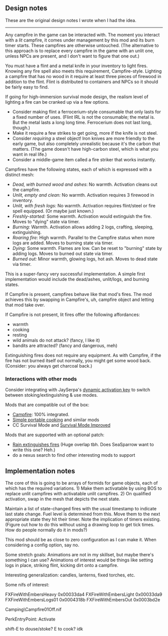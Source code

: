## Design notes

These are the original design notes I wrote when I had the idea.

---

Any campfire in the game can be interacted with. The moment you interact with a _lit_ campfire, it comes under management by this mod and its burn timer starts. These campfires are otherwise untouched. (The alternative to this approach is to replace every campfire in the game with an unlit one, unless NPCs are present, and I don't want to figure that one out.)

You must have a flint and a metal knife in your inventory to light fires. Knowing any fire spell also meets this requirement, Campfire-style. Lighting a campfire that has no wood in it require at least three pieces of firewood in addition to the flint. Flint is distributed to containers and NPCs so it should be fairly easy to find.

If going for high-immersion survival mode design, the realism level of lighting a fire can be cranked up via a few options.

- Consider making flint a ferrocerium-style consumable that only lasts for a fixed number of uses. (Flint IRL is not the consumable; the metal is. But the metal lasts a long long time. Ferrocerium does not last long, though.)
- Make it require a few strikes to get going, more if the knife is not steel.
- Consider _requiring_ a steel object! Iron knives are more friendly to the early game, but also completely unrealistic because it's the carbon that matters. (The game doesn't have high-carbon steel, which is what you want in real life.)
- Consider a middle-game item called a fire striker that works instantly.

Campfires have the following states, each of which is expressed with a distinct mesh:

- _Dead, with burned wood and ashes_: No warmth. Activation cleans out the campfire.
- _Unlit, empty and clean:_ No warmth. Activation requires 3 firewood in inventory.
- _Unlit, with fresh logs:_ No warmth. Activation requires flint/steel or fire spell equipped. (Or maybe just known.)
- _Freshly-started:_ Some warmth. Activation would extinguish the fire. Moves to "dying" state via timer.
- _Burning:_ Warmth. Activation allows adding 2 logs, crafting, sleeping, extinguishing.
- _Roaring fire:_ High warmth. Parallel to the Campfire status when more logs are added. Moves to burning state via timer.
- _Dying:_ Some warmth. Flames are low. Can be reset to "burning" state by adding logs. Moves to burned out state via timer.
- _Burned out:_ Minor warmth, glowing logs, hot ash. Moves to dead state via timer.

This is a super-fancy very successful implementation. A simple first implementation would include the dead/ashes, unlit/logs, and burning states.

If Campfire is present, campfires behave like that mod's fires. The mod achieves this by swapping in Campfire's, uh, campfire object and letting that mod take over.

If Campfire is not present, lit fires offer the following affordances:

- warmth
- cooking
- resting
- wild animals do not attack? (fancy, I like it)
- bandits are attracted? (fancy and dangerous, meh)

Extinguishing fires does not require any equipment. As with Campfire, if the fire has not burned itself out normally, you might get some wood back. (Consider: you always get charcoal back.)

### Interactions with other mods

Consider integrating with JaySerpa's [dynamic activation key](https://www.nexusmods.com/skyrimspecialedition/mods/96273) to switch between stoking/extinguishing & use modes.

Mods that are compatible out of the box:

- [Campfire](https://www.nexusmods.com/skyrimspecialedition/mods/667): 100% integrated.
- [Simple portable cooking](https://www.nexusmods.com/skyrimspecialedition/mods/101233) and similar mods
- CC Survival Mode and [Survival Mode Improved](https://www.nexusmods.com/skyrimspecialedition/mods/78244)

Mods that are supported with an optional patch:

- [Rain extinguishes fires](https://www.nexusmods.com/skyrimspecialedition/mods/80419) (Huge overlap tbh. Does SeaSparrow want to write this one? Heh.)
- do a nexus search to find other interesting mods to support

## Implementation notes

The core of this is going to be arrays of formids for game objects, each of which has the required variations. 1) Make them activatable by using BOS to replace unlit campfires with activatable unlit campfires. 2) On qualified activation, swap in the mesh that depicts the next state.

Maintain a list of state-changed fires with the usual timestamp to indicate last state change. Fuel level is determined from this. Move them to the next appropriate state they hit their timer. Note the implication of timers existing. (Figure out how to do this without using a drawing loop to get tick times. How do people normally do it in mods?)

This mod should be as close to zero configuration as I can make it. When considering a config option, say no.

Some stretch goals: Animations are not in my skillset, but maybe there's something I can use? Animations of interest would be things like setting logs in place, striking flint, kicking dirt onto a campfire.

Interesting generalization: candles, lanterns, fixed torches, etc.

Some nifs of interest:

FXFireWithEmbersHeavy 0x00033da4
FXFireWithEmbersLight 0x00033da9
FXFireWithEmbersLogs01 0x0004318b
FXFireWithEmbersOut 0x0003bd2e

Camping\Campfire01Off.nif

PerkEntryPoint: Activate

shift-E to douse/stoke?
E to cook? idk
